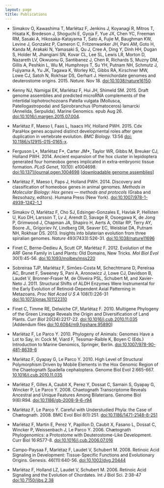 ```yaml
---
layout: page
title: Publications
---
```

- Simakov O, Kawashima T, Marlétaz F, Jenkins J, Koyanagi R, Mitros T, Hisata K, Bredeson J, Shoguchi E, Gyoja F, Yue JX, Chen YC, Freeman RM, Sasaki A, Hikosaka-Katayama T, Sato A, Fujie M, Baughman KW, Levine J, Gonzalez P, Cameron C, Fritzenwanker JH, Pani AM, Goto H, Kanda M, Arakaki N, Yamasaki S, Qu J, Cree A, Ding Y, Dinh HH, Dugan S, Holder M, Jhangiani SN, Kovar CL, Lee SL, Lewis LR, Morton D, Nazareth LV, Okwuonu G, Santibanez J, Chen R, Richards S, Muzny DM, Gillis A, Peshkin L, Wu M, Humphreys T, Su YH, Putnam NH, Schmutz J, Fujiyama A, Yu JK, Tagawa K, Worley KC, Gibbs RA, Kirschner MW, Lowe CJ, Satoh N, Rokhsar DS, Gerhart J. Hemichordate genomes and deuterostome origins. 2015. *Nature.* Nov 18. [doi:10.1038/nature16150](http://dx.doi.org/10.1038/nature16150).

- Kenny NJ, Namigai EK, Marlétaz F, Hui JH, Shimeld SM. 2015. Draft genome assemblies and predicted microRNA complements of the intertidal lophotrochozoans Patella vulgata (Mollusca, Patellogastropoda) and Spirobranchus (Pomatoceros) lamarcki (Annelida, Serpulida). Marine  Genomics. epub Aug 26. [doi:10.1016/j.margen.2015.07.004](http://dx.doi.org/10.1016/j.margen.2015.07.004). 

- Marlétaz F, Maeso I, Faas L, Isaacs HV, Holland PWH. 2015. Cdx ParaHox genes acquired distinct developmental roles after gene duplication in vertebrate evolution. *BMC Biology.* 13:56 [doi: 10.1186/s12915-015-0165-x](http://dx.doi.org/10.1186/s12915-015-0165-x).

- Ferguson L\*, Marlétaz F\*, Carter JM\*, Taylor WR, Gibbs M, Breuker CJ, Holland PWH. 2014. Ancient expansion of the hox cluster in lepidoptera generated four homeobox genes implicated in extra-embryonic tissue formation. *PLoS Genet*, 10(10): e1004698.  [doi:10.1371/journal.pgen.1004698](http://dx.doi.org/10.1371/journal.pgen.1004698) [[downloadable genome assemblies](http://dx.doi.org/10.5287/bodleiandury.3)]

- Marlétaz F, Maeso I, Paps J, Holland PWH. 2014. Discovery and classification of homeobox genes in animal genomes. *Methods in Molecular Biology: Hox genes — methods and protocols* (Graba and Rezsohazy, editors). Humana Press (New York). [doi:10.1007/978-1-4939-1242-1_1](http://dx.doi.org/10.1007/978-1-4939-1242-1_1)

- Simakov O, Marlétaz F, Cho SJ, Edsinger-Gonzales E, Havlak P, Hellsten U, Kuo DH, Larsson T, Lv J, Arendt D, Savage R, Osoegawa K, de Jong P, Grimwood J, Chapman JA, Shapiro H, Aerts A, Otillar RP, Terry AY, Boore JL, Grigoriev IV, Lindberg DR, Seaver EC, Weisblat DA, Putnam NH, Rokhsar DS. 2013. Insights into bilaterian evolution from three spiralian genomes. *Nature* 493(7433):526-31. [doi:10.1038/nature11696](http://dx.doi.org/10.1038/nature11696/)

- Finet C, Berne-Dedieu A, Scutt CP, Marlétaz F. 2012. Evolution of the ARF Gene Family in Land Plants: Old Domains, New Tricks. *Mol Biol Evol* 30(1):45-56. [doi:10.1093/molbev/mss220](http://dx.doi.org/10.1093/molbev/mss220)

- Sobreiraa TJP, Marlétaz F, Simões-Costa M, Schechtmane D, Pereiraa AC, Brunet F, Sweeney S, Pani A, Aronowicz J, Lowe CJ,  Davidson B, Laudet V, Bronner-Fraser M, de Oliveira PSL, Schubert M, and Xavier-Neto J. 2011. Structural Shifts of ALDH Enzymes Were Instrumental for the Early Evolution of Retinoid-Dependent Axial Patterning in Metazoans. *Proc Nat Acad U S A* 108(1):226-31  [doi:10.1073/pnas.101122310](http://dx.doi.org/10.1073/pnas.1011223108)

- Finet C, Timme RE, Delwiche CF, Marlétaz F. 2010. Multigene Phylogeny of the Green Lineage Reveals the Origin and Diversification of Land Plants. *Curr Biol* 20(24):2217-22. [doi:10.1016/j.cub.2010.11.035](http://dx.doi.org/10.1016/j.cub.2010.11.035) [Addendum files [doi:10.6084/m9.figshare.95890](http://dx.doi.org/10.6084/m9.figshare.95890)]

- Marlétaz F, Le Parco Y. 2010. Phylogeny of Animals: Genomes Have a Lot to Say, in: Cock M, Viard F, Tessmar-Raible K, Boyen C (Eds.) Introduction to Marine Genomics, Springer, Berlin. [doi:10.1007/978-90-481-8639-6](http://dx.doi.org/10.1007/978-90-481-8639-6)
- Marlétaz F, Gyapay G, Le Parco Y. 2010. High Level of Structural Polymorphism Driven by Mobile Elements in the Hox Genomic Region of the Chaetognath Spadella cephaloptera. Genome Biol Evol 2:665-667. [10.1016/j.cub.2010.11.035](http://dx.doi.org/10.1016/j.cub.2010.11.035)

- Marlétaz F, Gilles A, Caubit X, Perez Y, Dossat C, Samain S, Gyapay G, Wincker P, Le Parco Y. 2008. Chaetognath Transcriptome Reveals Ancestral and Unique Features Among Bilaterians. Genome Biol  9(6):R94. [doi:10.1186/gb-2008-9-6-r94](http://dx.doi.org/10.1186/gb-2008-9-6-r94)

- Marlétaz F, Le Parco Y. Careful with Understudied Phyla: the Case of Chætognath. 2008. BMC Evol Biol 8(1):251.  [doi:10.1186/1471-2148-8-251](http://dx.doi.org/10.1186/1471-2148-8-251)

- Marlétaz F, Martin E, Perez Y, Papillon D, Caubit X, Fasano L, Dossat C, Wincker P, Weissenbach J, Le Parco Y. 2006. Chætognath Phylogenomics: a Protostome with Deuterostome-Like Development.  Curr Biol 16:R577-8. [doi:10.1016/j.cub.2006.07.016](http://dx.doi.org/10.1016/j.cub.2006.07.016)

- Campo-Paysaa F, Marlétaz F, Laudet V, Schubert M. 2008. Retinoic Acid Signaling in Development: Tissue-Specific Functions and Evolutionary Origins. Genesis. 46(11):640-56. [doi:10.1002/dvg.20444](http://dx.doi.org/10.1002/dvg.20444)

- Marlétaz F, Holland LZ, Laudet V, Schubert M. 2006. Retinoic Acid Signaling and the Evolution of Chordates. Int J Biol Sci. 2:38-47 [doi:10.7150/ijbs.2.38](http://dx.doi.org/10.7150/ijbs.2.38)